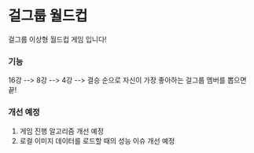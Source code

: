 # 걸그룹 월드컵

걸그룹 이상형 월드컵 게임 입니다!



### 기능

16강 --> 8강 --> 4강 --> 결승 순으로 자신이 가장 좋아하는 걸그룹 멤버를 뽑으면 끝!



### 개선 예정

1. 게임 진행 알고리즘 개선 예정
2. 로컬 이미지 데이터를 로드할 때의 성능 이슈 개선 예정

